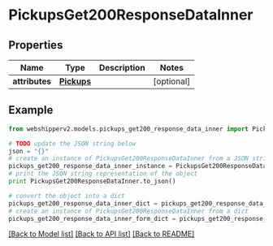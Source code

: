 # PickupsGet200ResponseDataInner


## Properties
Name | Type | Description | Notes
------------ | ------------- | ------------- | -------------
**attributes** | [**Pickups**](Pickups.md) |  | [optional] 

## Example

```python
from webshipperv2.models.pickups_get200_response_data_inner import PickupsGet200ResponseDataInner

# TODO update the JSON string below
json = "{}"
# create an instance of PickupsGet200ResponseDataInner from a JSON string
pickups_get200_response_data_inner_instance = PickupsGet200ResponseDataInner.from_json(json)
# print the JSON string representation of the object
print PickupsGet200ResponseDataInner.to_json()

# convert the object into a dict
pickups_get200_response_data_inner_dict = pickups_get200_response_data_inner_instance.to_dict()
# create an instance of PickupsGet200ResponseDataInner from a dict
pickups_get200_response_data_inner_form_dict = pickups_get200_response_data_inner.from_dict(pickups_get200_response_data_inner_dict)
```
[[Back to Model list]](../README.md#documentation-for-models) [[Back to API list]](../README.md#documentation-for-api-endpoints) [[Back to README]](../README.md)



